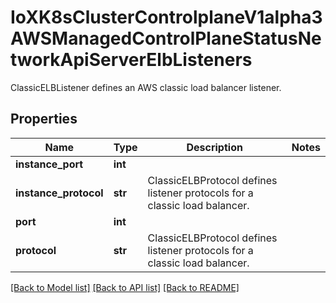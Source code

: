 # IoXK8sClusterControlplaneV1alpha3AWSManagedControlPlaneStatusNetworkApiServerElbListeners

ClassicELBListener defines an AWS classic load balancer listener.
## Properties
Name | Type | Description | Notes
------------ | ------------- | ------------- | -------------
**instance_port** | **int** |  | 
**instance_protocol** | **str** | ClassicELBProtocol defines listener protocols for a classic load balancer. | 
**port** | **int** |  | 
**protocol** | **str** | ClassicELBProtocol defines listener protocols for a classic load balancer. | 

[[Back to Model list]](../README.md#documentation-for-models) [[Back to API list]](../README.md#documentation-for-api-endpoints) [[Back to README]](../README.md)


